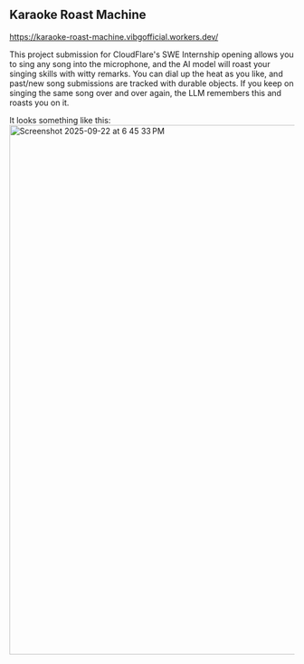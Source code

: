 ## Karaoke Roast Machine

https://karaoke-roast-machine.vibgofficial.workers.dev/

This project submission for CloudFlare's SWE Internship opening allows you to sing any song into the microphone, and 
the AI model will roast your singing skills with witty remarks. You can dial up the heat as you like, and past/new 
song submissions are tracked with durable objects. If you keep on singing the same song over and over again, the LLM
remembers this and roasts you on it.

It looks something like this:
<img width="1182" height="934" alt="Screenshot 2025-09-22 at 6 45 33 PM" src="https://github.com/user-attachments/assets/ef62b30f-352c-4208-8485-2762d528efaf" />

